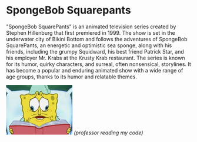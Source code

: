 # SpongeBob Squarepants

"SpongeBob SquarePants" is an animated television series created by Stephen Hillenburg that first premiered in 1999. The show is set in the underwater city of Bikini Bottom and follows the adventures of SpongeBob SquarePants, an energetic and optimistic sea sponge, along with his friends, including the grumpy Squidward, his best friend Patrick Star, and his employer Mr. Krabs at the Krusty Krab restaurant. The series is known for its humor, quirky characters, and surreal, often nonsensical, storylines. It has become a popular and enduring animated show with a wide range of age groups, thanks to its humor and relatable themes.

![meme](img/sb_read_meme.webp)
*(professor reading my code)*